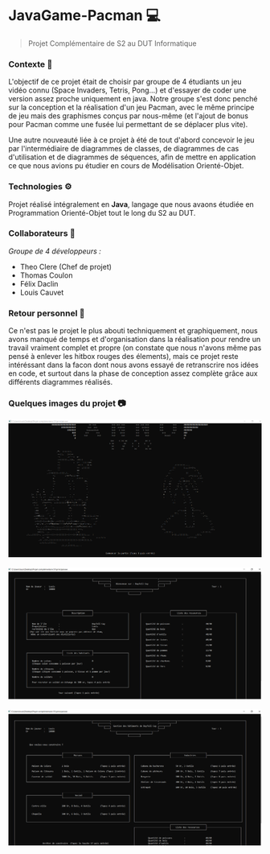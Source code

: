 # JavaGame-Pacman 💻

>Projet Complémentaire de S2 au DUT Informatique
### Contexte 💬
L'objectif de ce projet était de choisir par groupe de 4 étudiants un jeu vidéo connu (Space Invaders, Tetris, Pong...) et d'essayer de coder une version assez proche uniquement en java. Notre groupe s'est donc penché sur la conception et la réalisation d'un jeu Pacman, avec le même principe de jeu mais des graphismes conçus par nous-même (et l'ajout de bonus pour Pacman comme une fusée lui permettant de se déplacer plus vite).

Une autre nouveauté liée à ce projet à été de tout d'abord concevoir le jeu par l'intermédiaire de diagrammes de classes, de diagrammes de cas d'utilisation et de diagrammes de séquences, afin de mettre en application ce que nous avions pu étudier en cours de Modélisation Orienté-Objet.

### Technologies ⚙️
Projet réalisé intégralement en **Java**, langage que nous avaons étudiée en Programmation Orienté-Objet tout le long du S2 au DUT.

### Collaborateurs 👥
*Groupe de 4 développeurs :*
- Theo Clere (Chef de projet)
- Thomas Coulon
- Félix Daclin
- Louis Cauvet 

### Retour personnel 💭
Ce n'est pas le projet le plus abouti techniquement et graphiquement, nous avons manqué de temps et d'organisation dans la réalisation pour rendre un travail vraiment complet et propre (on constate que nous n'avons même pas pensé à enlever les hitbox rouges des élements), mais ce projet reste intéréssant dans la facon dont nous avons essayé de retranscrire nos idées en code, et surtout dans la phase de conception assez complète grâce aux différents diagrammes réalisés.


### Quelques images du projet 📷
![image du projet 1](https://github.com/Louis-Cauvet/Anno-1702/blob/main/Images/Capture1.PNG)
</br></br>
![image du projet 2](https://github.com/Louis-Cauvet/Anno-1702/blob/main/Images/Capture2.PNG)
</br></br>
![image du projet 3](https://github.com/Louis-Cauvet/Anno-1702/blob/main/Images/Capture3.PNG)
